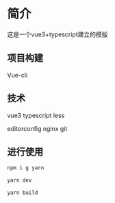 # 简介
这是一个vue3+typescript建立的模版

## 项目构建
Vue-cli

## 技术
vue3
typescript
less

editorconfig
nginx
git

## 进行使用

```javascript
npm i g yarn

yarn dev

yarn build
```